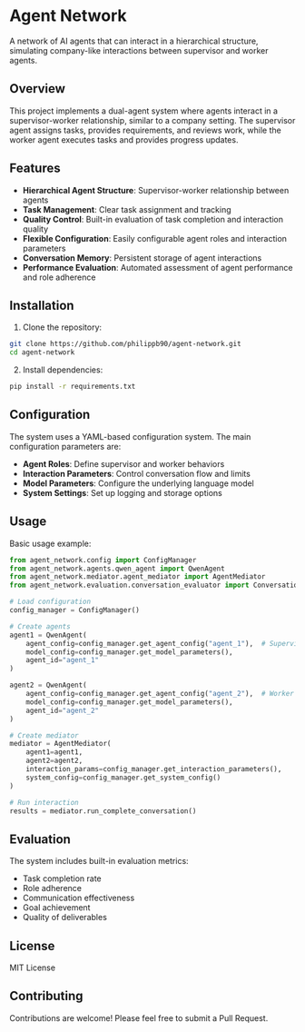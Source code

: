 # Agent Network

A network of AI agents that can interact in a hierarchical structure, simulating company-like interactions between supervisor and worker agents.

## Overview

This project implements a dual-agent system where agents interact in a supervisor-worker relationship, similar to a company setting. The supervisor agent assigns tasks, provides requirements, and reviews work, while the worker agent executes tasks and provides progress updates.

## Features

- **Hierarchical Agent Structure**: Supervisor-worker relationship between agents
- **Task Management**: Clear task assignment and tracking
- **Quality Control**: Built-in evaluation of task completion and interaction quality
- **Flexible Configuration**: Easily configurable agent roles and interaction parameters
- **Conversation Memory**: Persistent storage of agent interactions
- **Performance Evaluation**: Automated assessment of agent performance and role adherence

## Installation

1. Clone the repository:
```bash
git clone https://github.com/philippb90/agent-network.git
cd agent-network
```

2. Install dependencies:
```bash
pip install -r requirements.txt
```

## Configuration

The system uses a YAML-based configuration system. The main configuration parameters are:

- **Agent Roles**: Define supervisor and worker behaviors
- **Interaction Parameters**: Control conversation flow and limits
- **Model Parameters**: Configure the underlying language model
- **System Settings**: Set up logging and storage options

## Usage

Basic usage example:

```python
from agent_network.config import ConfigManager
from agent_network.agents.qwen_agent import QwenAgent
from agent_network.mediator.agent_mediator import AgentMediator
from agent_network.evaluation.conversation_evaluator import ConversationEvaluator

# Load configuration
config_manager = ConfigManager()

# Create agents
agent1 = QwenAgent(
    agent_config=config_manager.get_agent_config("agent_1"),  # Supervisor
    model_config=config_manager.get_model_parameters(),
    agent_id="agent_1"
)

agent2 = QwenAgent(
    agent_config=config_manager.get_agent_config("agent_2"),  # Worker
    model_config=config_manager.get_model_parameters(),
    agent_id="agent_2"
)

# Create mediator
mediator = AgentMediator(
    agent1=agent1,
    agent2=agent2,
    interaction_params=config_manager.get_interaction_parameters(),
    system_config=config_manager.get_system_config()
)

# Run interaction
results = mediator.run_complete_conversation()
```

## Evaluation

The system includes built-in evaluation metrics:

- Task completion rate
- Role adherence
- Communication effectiveness
- Goal achievement
- Quality of deliverables

## License

MIT License

## Contributing

Contributions are welcome! Please feel free to submit a Pull Request.